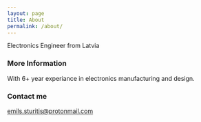 ```yaml
---
layout: page
title: About
permalink: /about/
---
```


Electronics Engineer from Latvia

### More Information

With 6+ year experiance in electronics manufacturing and design.  


### Contact me

[emils.sturitis@protonmail.com](mailto:emils.sturitis@protonmail.com)